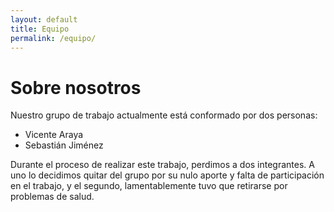 ```yaml
---
layout: default
title: Equipo
permalink: /equipo/
---
```


# Sobre nosotros

Nuestro grupo de trabajo actualmente está conformado por dos personas:

- Vicente Araya
- Sebastián Jiménez

Durante el proceso de realizar este trabajo, perdimos a dos integrantes. A uno lo decidimos quitar del grupo por su nulo aporte y falta de participación en el trabajo, y el segundo, lamentablemente tuvo que retirarse por problemas de salud.